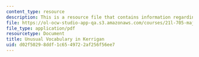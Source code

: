 ```yaml
---
content_type: resource
description: This is a resource file that contains information regarding reading 6.
file: https://ol-ocw-studio-app-qa.s3.amazonaws.com/courses/21l-705-major-authors-rewriting-genesis-paradise-lost-and-twentieth-century-fantasy-spring-2009/d02f50298ddf1c6549722af256f56ee7_MIT21L_705S09_read06.pdf
file_type: application/pdf
resourcetype: Document
title: Unusual Vocabulary in Kerrigan
uid: d02f5029-8ddf-1c65-4972-2af256f56ee7
---
```

